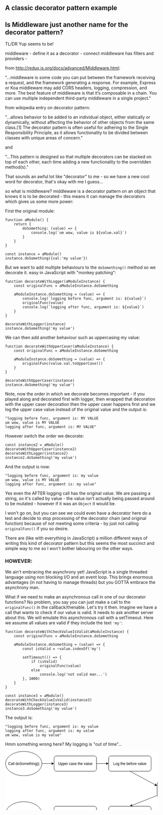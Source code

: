## A classic decorator pattern example




## Is Middleware just another name for the decorator pattern?

TL/DR Yup seems to be!

middleware - define it as a decorator - connect middleware has filters and providers - 

from http://redux.js.org/docs/advanced/Middleware.html:

"...middleware is some code you can put between the framework receiving a request, and the framework generating a response. For example, Express or Koa middleware may add CORS headers, logging, compression, and more. The best feature of middleware is that it’s composable in a chain. You can use multiple independent third-party middleware in a single project."

from wikipedia entry on decorator pattern:

"...allows behavior to be added to an individual object, either statically or dynamically, without affecting the behavior of other objects from the same class.[1] The decorator pattern is often useful for adhering to the Single Responsibility Principle, as it allows functionality to be divided between classes with unique areas of concern."

and 

"...This pattern is designed so that multiple decorators can be stacked on top of each other, each time adding a new functionality to the overridden method(s)."

That sounds an awful lot like "decorator" to me - so we have a new cool word for decorator, that's okay with me I guess...


so what is middleware?
middleware is a decorator pattern on an object that knows it is to be decorated - this means it can manage the decorators which gives us some more power:

First the original module:

    function aModule() {
        return {
            doSomething: (value) => {
                console.log(`um wow, value is ${value.val}`)
            }
        }
    }

    const instance = aModule()
    instance.doSomething({val:'my value'})

But we want to add multiple behaviours to the `doSomething()` method so we decorate it. easy in JavaScript with "monkey patching":

    function decorateWithLogger(aModuleInstance) {
        const originalFunc = aModuleInstance.doSomething

        aModuleInstance.doSomething = (value) => {
            console.log(`logging before func, argument is: ${value}`)
            originalFunc(value)
            console.log(`logging after func, argument is: ${value}`)
        }
    }

    decorateWithLogger(instance)
    instance.doSomething('my value')

We can then add another behaviour such as uppercasing my value:

    function decorateWithUpperCaser(aModuleInstance) {
        const originalFunc = aModuleInstance.doSomething

        aModuleInstance.doSomething = (value) => {
            originalFunc(value.val.toUpperCase())
        }
    }

    decorateWithUpperCaser(instance)
    instance.doSomething('my value')

Note, now the order in which we decorate becomes important - if you played along and decorated first with logger, then wrapped that decoration with the upper caser decoration then the upper caser happens first and we log the upper case value instead of the original value and the output is:

    "logging before func, argument is: MY VALUE
    um wow, value is MY VALUE
    logging after func, argument is: MY VALUE"

However switch the order we decorate:

    const instance2 = aModule()
    decorateWithUpperCaser(instance2)
    decorateWithLogger(instance2)
    instance2.doSomething('my value')

And the output is now:

    "logging before func, argument is: my value
    um wow, value is MY VALUE
    logging after func, argument is: my value"

Yes even the AFTER logging call has the original value. We are passing a string, so it's called by value - the value isn't actually being passed around to be mutated - however if it was an `Object` it would be.

I won't go on, but you can see we could even have a decorator here do a test and decide to stop processing of the decorator chain (and original function) because of not meeting some criteria - by just not calling `originalFunc()` if you so desire.

There are (like with everything in JavaScript) a million different ways of writing this kind of decorator pattern but this seems the most succinct and simple way to me so I won't bother labouring on the other ways.

### HOWEVER:

We ain't embracing the asynchrony yet! JavaScript is a single threaded language using non blocking I/O and an event loop. This brings enormous advantages (in not having to manage threads) but you GOTTA embrace the asynchrony man.

What if we need to make an asynchronous call in one of our decorator functions? No problem, you say you can just make a call to the `originalFunc()` in the callback/thenable. Let's try it then. Imagine we have a call that wants to check if our value is valid. It needs to ask another server about this. We will emulate this asynchronous call with a setTimeout. Here we assume all values are valid if they include the text `'my'`:

    function decorateWithCheckValueIsValid(aModuleInstance) {
        const originalFunc = aModuleInstance.doSomething

        aModuleInstance.doSomething = (value) => {
            const isValid = ~value.indexOf('my')

            setTimeout(() => {
                if (isValid)
                    originalFunc(value)
                else
                    console.log('not valid man...')
            }, 1000)
        }
    }

    const instance3 = aModule()
    decorateWithCheckValueIsValid(instance3)
    decorateWithLogger(instance3)
    instance3.doSomething('my value')

The output is:

    "logging before func, argument is: my value
    logging after func, argument is: my value
    um wow, value is my value"

Hmm something wrong here? My logging is "out of time"...

<svg xmlns="http://www.w3.org/2000/svg" xmlns:xlink="http://www.w3.org/1999/xlink" width="643px" height="248px" version="1.1" content="%3CmxGraphModel%20dx%3D%22880%22%20dy%3D%22468%22%20grid%3D%221%22%20gridSize%3D%2210%22%20guides%3D%221%22%20tooltips%3D%221%22%20connect%3D%221%22%20arrows%3D%221%22%20fold%3D%221%22%20page%3D%221%22%20pageScale%3D%221%22%20pageWidth%3D%22826%22%20pageHeight%3D%221169%22%20background%3D%22%23ffffff%22%20math%3D%220%22%3E%3Croot%3E%3CmxCell%20id%3D%220%22%2F%3E%3CmxCell%20id%3D%221%22%20parent%3D%220%22%2F%3E%3CmxCell%20id%3D%22114a013724b344ee-1%22%20value%3D%22Call%20doSomething()%22%20style%3D%22ellipse%3BwhiteSpace%3Dwrap%3Bhtml%3D1%3B%22%20vertex%3D%221%22%20parent%3D%221%22%3E%3CmxGeometry%20x%3D%22120%22%20y%3D%2260%22%20width%3D%22120%22%20height%3D%2280%22%20as%3D%22geometry%22%2F%3E%3C%2FmxCell%3E%3CmxCell%20id%3D%22114a013724b344ee-2%22%20value%3D%22Log%20the%20before%20value%22%20style%3D%22rounded%3D1%3BwhiteSpace%3Dwrap%3Bhtml%3D1%3B%22%20vertex%3D%221%22%20parent%3D%221%22%3E%3CmxGeometry%20x%3D%22460%22%20y%3D%2275%22%20width%3D%22140%22%20height%3D%2250%22%20as%3D%22geometry%22%2F%3E%3C%2FmxCell%3E%3CmxCell%20id%3D%22114a013724b344ee-3%22%20value%3D%22Upper%20case%20the%20value%22%20style%3D%22rounded%3D1%3BwhiteSpace%3Dwrap%3Bhtml%3D1%3B%22%20vertex%3D%221%22%20parent%3D%221%22%3E%3CmxGeometry%20x%3D%22280%22%20y%3D%2275%22%20width%3D%22140%22%20height%3D%2250%22%20as%3D%22geometry%22%2F%3E%3C%2FmxCell%3E%3CmxCell%20id%3D%22114a013724b344ee-4%22%20value%3D%22Do%20the%20original%20function%22%20style%3D%22rounded%3D1%3BwhiteSpace%3Dwrap%3Bhtml%3D1%3B%22%20vertex%3D%221%22%20parent%3D%221%22%3E%3CmxGeometry%20x%3D%22620%22%20y%3D%22160%22%20width%3D%22140%22%20height%3D%2250%22%20as%3D%22geometry%22%2F%3E%3C%2FmxCell%3E%3CmxCell%20id%3D%22114a013724b344ee-5%22%20value%3D%22Log%20the%20after%20value%22%20style%3D%22rounded%3D1%3BwhiteSpace%3Dwrap%3Bhtml%3D1%3B%22%20vertex%3D%221%22%20parent%3D%221%22%3E%3CmxGeometry%20x%3D%22460%22%20y%3D%22240%22%20width%3D%22140%22%20height%3D%2250%22%20as%3D%22geometry%22%2F%3E%3C%2FmxCell%3E%3CmxCell%20id%3D%22114a013724b344ee-6%22%20value%3D%22Upper%20case%20the%20value%22%20style%3D%22rounded%3D1%3BwhiteSpace%3Dwrap%3Bhtml%3D1%3B%22%20vertex%3D%221%22%20parent%3D%221%22%3E%3CmxGeometry%20x%3D%22280%22%20y%3D%22240%22%20width%3D%22140%22%20height%3D%2250%22%20as%3D%22geometry%22%2F%3E%3C%2FmxCell%3E%3CmxCell%20id%3D%22114a013724b344ee-7%22%20value%3D%22End%22%20style%3D%22ellipse%3BwhiteSpace%3Dwrap%3Bhtml%3D1%3B%22%20vertex%3D%221%22%20parent%3D%221%22%3E%3CmxGeometry%20x%3D%22120%22%20y%3D%22225%22%20width%3D%22120%22%20height%3D%2280%22%20as%3D%22geometry%22%2F%3E%3C%2FmxCell%3E%3CmxCell%20id%3D%22114a013724b344ee-8%22%20value%3D%22%22%20style%3D%22endArrow%3Dclassic%3Bhtml%3D1%3BentryX%3D0%3BentryY%3D0.5%3BexitX%3D1%3BexitY%3D0.5%3B%22%20edge%3D%221%22%20parent%3D%221%22%20source%3D%22114a013724b344ee-1%22%20target%3D%22114a013724b344ee-3%22%3E%3CmxGeometry%20width%3D%2250%22%20height%3D%2250%22%20relative%3D%221%22%20as%3D%22geometry%22%3E%3CmxPoint%20x%3D%2210%22%20y%3D%2260%22%20as%3D%22sourcePoint%22%2F%3E%3CmxPoint%20x%3D%2260%22%20y%3D%2210%22%20as%3D%22targetPoint%22%2F%3E%3C%2FmxGeometry%3E%3C%2FmxCell%3E%3CmxCell%20id%3D%22114a013724b344ee-9%22%20value%3D%22%22%20style%3D%22endArrow%3Dclassic%3Bhtml%3D1%3BentryX%3D0%3BentryY%3D0.5%3B%22%20edge%3D%221%22%20parent%3D%221%22%20target%3D%22114a013724b344ee-2%22%3E%3CmxGeometry%20x%3D%22250%22%20y%3D%22110%22%20width%3D%2250%22%20height%3D%2250%22%20as%3D%22geometry%22%3E%3CmxPoint%20x%3D%22420%22%20y%3D%22100%22%20as%3D%22sourcePoint%22%2F%3E%3CmxPoint%20x%3D%22290%22%20y%3D%22110%22%20as%3D%22targetPoint%22%2F%3E%3C%2FmxGeometry%3E%3C%2FmxCell%3E%3CmxCell%20id%3D%22114a013724b344ee-10%22%20value%3D%22%22%20style%3D%22endArrow%3Dclassic%3Bhtml%3D1%3BentryX%3D0%3BentryY%3D0.25%3BexitX%3D0.5%3BexitY%3D1%3B%22%20edge%3D%221%22%20parent%3D%221%22%20source%3D%22114a013724b344ee-2%22%20target%3D%22114a013724b344ee-4%22%3E%3CmxGeometry%20x%3D%22260%22%20y%3D%22120%22%20width%3D%2250%22%20height%3D%2250%22%20as%3D%22geometry%22%3E%3CmxPoint%20x%3D%22430%22%20y%3D%22110%22%20as%3D%22sourcePoint%22%2F%3E%3CmxPoint%20x%3D%22470%22%20y%3D%22110%22%20as%3D%22targetPoint%22%2F%3E%3C%2FmxGeometry%3E%3C%2FmxCell%3E%3CmxCell%20id%3D%22114a013724b344ee-11%22%20value%3D%22%22%20style%3D%22endArrow%3Dclassic%3Bhtml%3D1%3BentryX%3D0.5%3BentryY%3D0%3BexitX%3D-0.007%3BexitY%3D0.9%3BexitPerimeter%3D0%3B%22%20edge%3D%221%22%20parent%3D%221%22%20source%3D%22114a013724b344ee-4%22%20target%3D%22114a013724b344ee-5%22%3E%3CmxGeometry%20x%3D%22270%22%20y%3D%22130%22%20width%3D%2250%22%20height%3D%2250%22%20as%3D%22geometry%22%3E%3CmxPoint%20x%3D%22540%22%20y%3D%22135%22%20as%3D%22sourcePoint%22%2F%3E%3CmxPoint%20x%3D%22605%22%20y%3D%22170%22%20as%3D%22targetPoint%22%2F%3E%3C%2FmxGeometry%3E%3C%2FmxCell%3E%3CmxCell%20id%3D%22114a013724b344ee-12%22%20value%3D%22%22%20style%3D%22endArrow%3Dclassic%3Bhtml%3D1%3BentryX%3D1%3BentryY%3D0.5%3BexitX%3D0%3BexitY%3D0.5%3B%22%20edge%3D%221%22%20parent%3D%221%22%20source%3D%22114a013724b344ee-5%22%20target%3D%22114a013724b344ee-6%22%3E%3CmxGeometry%20x%3D%22280%22%20y%3D%22140%22%20width%3D%2250%22%20height%3D%2250%22%20as%3D%22geometry%22%3E%3CmxPoint%20x%3D%22550%22%20y%3D%22145%22%20as%3D%22sourcePoint%22%2F%3E%3CmxPoint%20x%3D%22615%22%20y%3D%22180%22%20as%3D%22targetPoint%22%2F%3E%3C%2FmxGeometry%3E%3C%2FmxCell%3E%3CmxCell%20id%3D%22114a013724b344ee-13%22%20value%3D%22%22%20style%3D%22endArrow%3Dclassic%3Bhtml%3D1%3BentryX%3D1%3BentryY%3D0.5%3BexitX%3D0%3BexitY%3D0.5%3B%22%20edge%3D%221%22%20parent%3D%221%22%20source%3D%22114a013724b344ee-6%22%20target%3D%22114a013724b344ee-7%22%3E%3CmxGeometry%20x%3D%22290%22%20y%3D%22150%22%20width%3D%2250%22%20height%3D%2250%22%20as%3D%22geometry%22%3E%3CmxPoint%20x%3D%22560%22%20y%3D%22155%22%20as%3D%22sourcePoint%22%2F%3E%3CmxPoint%20x%3D%22625%22%20y%3D%22190%22%20as%3D%22targetPoint%22%2F%3E%3C%2FmxGeometry%3E%3C%2FmxCell%3E%3C%2Froot%3E%3C%2FmxGraphModel%3E" style="background-color: rgb(255, 255, 255);"><defs/><g transform="translate(0.5,0.5)"><ellipse cx="61" cy="41" rx="60" ry="40" fill="#ffffff" stroke="#000000" pointer-events="none"/><g transform="translate(7.5,34.5)"><switch><foreignObject style="overflow:visible;" pointer-events="all" width="106" height="12" requiredFeatures="http://www.w3.org/TR/SVG11/feature#Extensibility"><div xmlns="http://www.w3.org/1999/xhtml" style="display: inline-block; font-size: 12px; font-family: Helvetica; color: rgb(0, 0, 0); line-height: 1.2; vertical-align: top; width: 107px; white-space: nowrap; text-align: center;"><div xmlns="http://www.w3.org/1999/xhtml" style="display:inline-block;text-align:inherit;text-decoration:inherit;">Call doSomething()</div></div></foreignObject><text x="53" y="12" fill="#000000" text-anchor="middle" font-size="12px" font-family="Helvetica">Call doSomething()</text></switch></g><rect x="341" y="16" width="140" height="50" rx="7.5" ry="7.5" fill="#ffffff" stroke="#000000" pointer-events="none"/><g transform="translate(354.5,34.5)"><switch><foreignObject style="overflow:visible;" pointer-events="all" width="112" height="12" requiredFeatures="http://www.w3.org/TR/SVG11/feature#Extensibility"><div xmlns="http://www.w3.org/1999/xhtml" style="display: inline-block; font-size: 12px; font-family: Helvetica; color: rgb(0, 0, 0); line-height: 1.2; vertical-align: top; width: 113px; white-space: nowrap; text-align: center;"><div xmlns="http://www.w3.org/1999/xhtml" style="display:inline-block;text-align:inherit;text-decoration:inherit;">Log the before value</div></div></foreignObject><text x="56" y="12" fill="#000000" text-anchor="middle" font-size="12px" font-family="Helvetica">Log the before value</text></switch></g><rect x="161" y="16" width="140" height="50" rx="7.5" ry="7.5" fill="#ffffff" stroke="#000000" pointer-events="none"/><g transform="translate(172.5,34.5)"><switch><foreignObject style="overflow:visible;" pointer-events="all" width="116" height="12" requiredFeatures="http://www.w3.org/TR/SVG11/feature#Extensibility"><div xmlns="http://www.w3.org/1999/xhtml" style="display: inline-block; font-size: 12px; font-family: Helvetica; color: rgb(0, 0, 0); line-height: 1.2; vertical-align: top; width: 117px; white-space: nowrap; text-align: center;"><div xmlns="http://www.w3.org/1999/xhtml" style="display:inline-block;text-align:inherit;text-decoration:inherit;">Upper case the value</div></div></foreignObject><text x="58" y="12" fill="#000000" text-anchor="middle" font-size="12px" font-family="Helvetica">Upper case the value</text></switch></g><rect x="501" y="101" width="140" height="50" rx="7.5" ry="7.5" fill="#ffffff" stroke="#000000" pointer-events="none"/><g transform="translate(507.5,119.5)"><switch><foreignObject style="overflow:visible;" pointer-events="all" width="126" height="12" requiredFeatures="http://www.w3.org/TR/SVG11/feature#Extensibility"><div xmlns="http://www.w3.org/1999/xhtml" style="display: inline-block; font-size: 12px; font-family: Helvetica; color: rgb(0, 0, 0); line-height: 1.2; vertical-align: top; width: 127px; white-space: nowrap; text-align: center;"><div xmlns="http://www.w3.org/1999/xhtml" style="display:inline-block;text-align:inherit;text-decoration:inherit;">Do the original function</div></div></foreignObject><text x="63" y="12" fill="#000000" text-anchor="middle" font-size="12px" font-family="Helvetica">Do the original function</text></switch></g><rect x="341" y="181" width="140" height="50" rx="7.5" ry="7.5" fill="#ffffff" stroke="#000000" pointer-events="none"/><g transform="translate(360.5,199.5)"><switch><foreignObject style="overflow:visible;" pointer-events="all" width="101" height="12" requiredFeatures="http://www.w3.org/TR/SVG11/feature#Extensibility"><div xmlns="http://www.w3.org/1999/xhtml" style="display: inline-block; font-size: 12px; font-family: Helvetica; color: rgb(0, 0, 0); line-height: 1.2; vertical-align: top; width: 102px; white-space: nowrap; text-align: center;"><div xmlns="http://www.w3.org/1999/xhtml" style="display:inline-block;text-align:inherit;text-decoration:inherit;">Log the after value</div></div></foreignObject><text x="51" y="12" fill="#000000" text-anchor="middle" font-size="12px" font-family="Helvetica">Log the after value</text></switch></g><rect x="161" y="181" width="140" height="50" rx="7.5" ry="7.5" fill="#ffffff" stroke="#000000" pointer-events="none"/><g transform="translate(172.5,199.5)"><switch><foreignObject style="overflow:visible;" pointer-events="all" width="116" height="12" requiredFeatures="http://www.w3.org/TR/SVG11/feature#Extensibility"><div xmlns="http://www.w3.org/1999/xhtml" style="display: inline-block; font-size: 12px; font-family: Helvetica; color: rgb(0, 0, 0); line-height: 1.2; vertical-align: top; width: 117px; white-space: nowrap; text-align: center;"><div xmlns="http://www.w3.org/1999/xhtml" style="display:inline-block;text-align:inherit;text-decoration:inherit;">Upper case the value</div></div></foreignObject><text x="58" y="12" fill="#000000" text-anchor="middle" font-size="12px" font-family="Helvetica">Upper case the value</text></switch></g><ellipse cx="61" cy="206" rx="60" ry="40" fill="#ffffff" stroke="#000000" pointer-events="none"/><g transform="translate(49.5,199.5)"><switch><foreignObject style="overflow:visible;" pointer-events="all" width="22" height="12" requiredFeatures="http://www.w3.org/TR/SVG11/feature#Extensibility"><div xmlns="http://www.w3.org/1999/xhtml" style="display: inline-block; font-size: 12px; font-family: Helvetica; color: rgb(0, 0, 0); line-height: 1.2; vertical-align: top; width: 23px; white-space: nowrap; text-align: center;"><div xmlns="http://www.w3.org/1999/xhtml" style="display:inline-block;text-align:inherit;text-decoration:inherit;">End</div></div></foreignObject><text x="11" y="12" fill="#000000" text-anchor="middle" font-size="12px" font-family="Helvetica">End</text></switch></g><path d="M 121 41 L 154.63 41" fill="none" stroke="#000000" stroke-miterlimit="10" pointer-events="none"/><path d="M 159.88 41 L 152.88 44.5 L 154.63 41 L 152.88 37.5 Z" fill="#000000" stroke="#000000" stroke-miterlimit="10" pointer-events="none"/><path d="M 301 41 L 334.63 41" fill="none" stroke="#000000" stroke-miterlimit="10" pointer-events="none"/><path d="M 339.88 41 L 332.88 44.5 L 334.63 41 L 332.88 37.5 Z" fill="#000000" stroke="#000000" stroke-miterlimit="10" pointer-events="none"/><path d="M 411 66 L 495.38 111" fill="none" stroke="#000000" stroke-miterlimit="10" pointer-events="none"/><path d="M 500.01 113.47 L 492.19 113.27 L 495.38 111 L 495.48 107.09 Z" fill="#000000" stroke="#000000" stroke-miterlimit="10" pointer-events="none"/><path d="M 500 146 L 416.93 178.67" fill="none" stroke="#000000" stroke-miterlimit="10" pointer-events="none"/><path d="M 412.04 180.59 L 417.27 174.77 L 416.93 178.67 L 419.84 181.29 Z" fill="#000000" stroke="#000000" stroke-miterlimit="10" pointer-events="none"/><path d="M 341 206 L 307.37 206" fill="none" stroke="#000000" stroke-miterlimit="10" pointer-events="none"/><path d="M 302.12 206 L 309.12 202.5 L 307.37 206 L 309.12 209.5 Z" fill="#000000" stroke="#000000" stroke-miterlimit="10" pointer-events="none"/><path d="M 161 206 L 127.37 206" fill="none" stroke="#000000" stroke-miterlimit="10" pointer-events="none"/><path d="M 122.12 206 L 129.12 202.5 L 127.37 206 L 129.12 209.5 Z" fill="#000000" stroke="#000000" stroke-miterlimit="10" pointer-events="none"/></g></svg>


